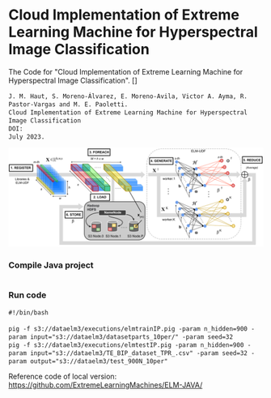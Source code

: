 # Cloud Implementation of Extreme Learning Machine for Hyperspectral Image Classification
The Code for "Cloud Implementation of Extreme Learning Machine for Hyperspectral Image Classification". []
```
J. M. Haut, S. Moreno-Álvarez, E. Moreno-Avila, Victor A. Ayma, R. Pastor-Vargas and M. E. Paoletti.
Cloud Implementation of Extreme Learning Machine for Hyperspectral Image Classification
DOI:
July 2023.
```

![CLOUDELM](./images/CLOUDELM.png)


### Compile Java project
```

```

### Run code

```
#!/bin/bash

pig -f s3://dataelm3/executions/elmtrainIP.pig -param n_hidden=900 -param input="s3://dataelm3/datasetparts_10per/" -param seed=32
pig -f s3://dataelm3/executions/elmtestIP.pig -param n_hidden=900 -param input="s3://dataelm3/TE_BIP_dataset_TPR_.csv" -param seed=32 -param output="s3://dataelm3/test_900N_10per"

```

Reference code of local version: https://github.com/ExtremeLearningMachines/ELM-JAVA/
